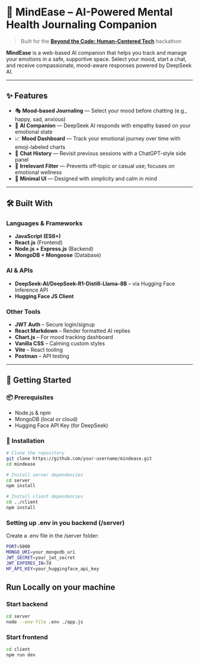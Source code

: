 # 🧠 MindEase – AI-Powered Mental Health Journaling Companion

> Built for the [**Beyond the Code: Human-Centered Tech**](#) hackathon

**MindEase** is a web-based AI companion that helps you track and manage your emotions in a safe, supportive space. Select your mood, start a chat, and receive compassionate, mood-aware responses powered by DeepSeek AI.

---

## ✨ Features

- 🎭 **Mood-based Journaling** — Select your mood before chatting (e.g., happy, sad, anxious)
- 🤖 **AI Companion** — DeepSeek AI responds with empathy based on your emotional state
- 📈 **Mood Dashboard** — Track your emotional journey over time with emoji-labeled charts
- 💬 **Chat History** — Revisit previous sessions with a ChatGPT-style side panel
- 🛑 **Irrelevant Filter** — Prevents off-topic or casual use; focuses on emotional wellness
- 🧼 **Minimal UI** — Designed with simplicity and calm in mind

---

## 🛠 Built With

### Languages & Frameworks
- **JavaScript (ES6+)**
- **React.js** (Frontend)
- **Node.js + Express.js** (Backend)
- **MongoDB + Mongoose** (Database)

### AI & APIs
- **DeepSeek-AI/DeepSeek-R1-Distill-Llama-8B** – via Hugging Face Inference API
- **Hugging Face JS Client**

### Other Tools
- **JWT Auth** – Secure login/signup
- **React Markdown** – Render formatted AI replies
- **Chart.js** – For mood tracking dashboard
- **Vanilla CSS** – Calming custom styles
- **Vite** – React tooling
- **Postman** – API testing

---

## 🚀 Getting Started

### 📦 Prerequisites
- Node.js & npm
- MongoDB (local or cloud)
- Hugging Face API Key (for DeepSeek)

### 🔧 Installation

```bash
# Clone the repository
git clone https://github.com/your-username/mindease.git
cd mindease

# Install server dependencies
cd server
npm install

# Install client dependencies
cd ../client
npm install
```

### Setting up .env in you backend (/server)

Create a .env file in the /server folder:
```bash
PORT=5000 
MONGO_URI=your_mongodb_uri
JWT_SECRET=your_jwt_secret
JWT_EXPIRES_IN=7d
HF_API_KEY=your_huggingface_api_key
```
## Run Locally on your machine

### Start backend
```bash 
cd server
node --env-file .env ./app.js
```


### Start frontend
```bash
cd client
npm run dev
```




